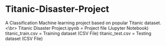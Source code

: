 # Titanic-Disaster-Project

A Classification Machine learning project based on popular Titanic dataset.<\br>
Titanic Disaster Project.ipynb = Project file (Jupyter Notebook)
titanic_train.csv = Training dataset (CSV File) 
titanic_test.csv = Testing dataset (CSV File)
